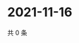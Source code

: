 # 2021-11-16

共 0 条

<!-- BEGIN WEIBO -->
<!-- 最后更新时间 Tue Nov 16 2021 00:21:42 GMT+0800 (China Standard Time) -->

<!-- END WEIBO -->
